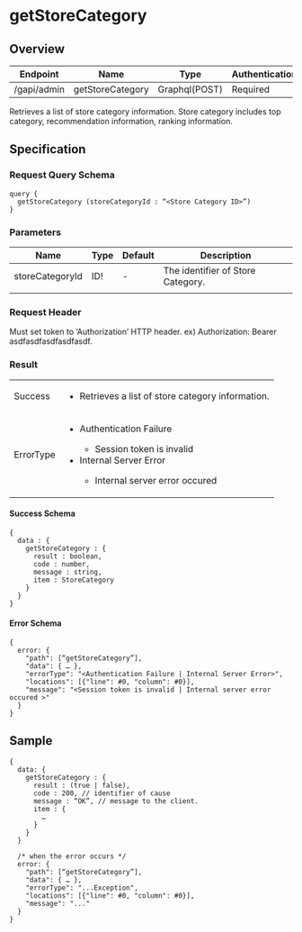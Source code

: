 # getStoreCategory

## Overview

| Endpoint | Name | Type | Authentication |
| --- | --- | --- | --- |
| /gapi/admin | getStoreCategory | Graphql(POST) | Required |

Retrieves a list of store category information. Store category includes top category, recommendation information, ranking information.

## Specification

### Request Query Schema

```text
query {
  getStoreCategory (storeCategoryId : “<Store Category ID>”)
}
```

### Parameters

| Name | Type | Default | Description |
| --- | --- | --- | --- |
| storeCategoryId | ID! | - | The identifier of Store Category. |
|  |  |  |  |

### Request Header

Must set token to ‘Authorization’ HTTP header.
ex) Authorization: Bearer asdfasdfasdfasdfasdf.

### Result

<table>
<tr>
  <td>Success</td>
  <td><ul><li>Retrieves a list of store category information.</li></ul></td>
</tr>
<tr>
  <td>ErrorType</td>
  <td>
    <ul>
      <li>Authentication Failure</li>
      <ul>
        <li>Session token is invalid</li>
      </ul>
      <li>Internal Server Error</li>
      <ul>
        <li>Internal server error occured</li>
      </ul>
    </ul>
  </td>
  </tr>
</table>

#### Success Schema

```text
{
  data : {
    getStoreCategory : {
      result : boolean,
      code : number,
      message : string,
      item : StoreCategory
    }
  }
}
```

#### Error Schema

```text
{
  error: {
    "path": [“getStoreCategory”],
    "data": { … },
    "errorType": "<Authentication Failure | Internal Server Error>",
    "locations": [{"line": #0, "column": #0}],
    "message": "<Session token is invalid | Internal server error occured >"
  }
}
```

## Sample

```text
{
  data: {
    getStoreCategory : {
      result : (true | false),
      code : 200, // identifier of cause
      message : “OK”, // message to the client.
      item : {
        …
      }
    }
  }

  /* when the error occurs */
  error: {
    "path": [“getStoreCategory”],
    "data": { … },
    "errorType": "...Exception",
    "locations": [{"line": #0, "column": #0}],
    "message": "..."
  }
}
```

